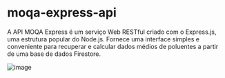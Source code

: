 # moqa-express-api
A API MOQA Express é um serviço Web RESTful criado com o Express.js, uma estrutura popular do Node.js. Fornece uma interface simples e conveniente para recuperar e calcular dados médios de poluentes a partir de uma base de dados Firestore.

![image](https://github.com/mariaLauraDev/moqa-express-api/assets/112260675/09c0c06e-fae2-40df-b448-ed6fd9f7972e)
